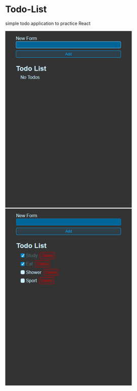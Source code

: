 # Todo-List  

simple todo application to practice React


<img src="screenshot\Screenshot 2024-09-23 184625.png" width="400px">    <img src="screenshot\Screenshot 2024-09-23 184712.png" width="400px">  

